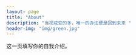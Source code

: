 ```yaml
---
layout: page
title: "About"
description: "当视戒变的多，唯一的办法便是回到未来 " 
header-img: "img/green.jpg"
---
```


这一页填写你的自我介绍。





